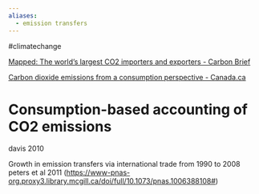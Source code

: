 ```yaml
---
aliases:
  - emission transfers
---
```


#climatechange 

[Mapped: The world’s largest CO2 importers and exporters - Carbon Brief](https://www.carbonbrief.org/mapped-worlds-largest-co2-importers-exporters/)

[Carbon dioxide emissions from a consumption perspective - Canada.ca](https://www.canada.ca/en/environment-climate-change/services/environmental-indicators/carbon-dioxide-emissions-consumption-perspective.html)

# Consumption-based accounting of CO2 emissions
davis 2010

Growth in emission transfers via international trade from 1990 to 2008
peters et al 2011
(https://www-pnas-org.proxy3.library.mcgill.ca/doi/full/10.1073/pnas.1006388108#)

